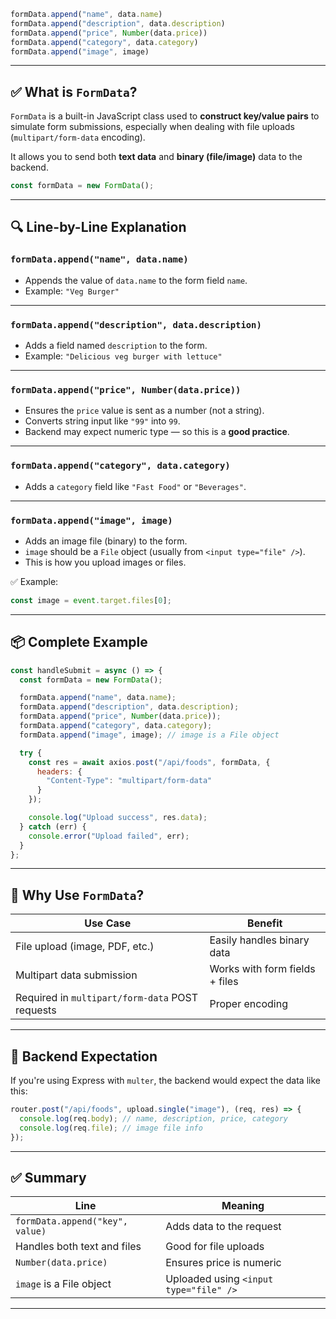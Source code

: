 ```js
formData.append("name", data.name)
formData.append("description", data.description)
formData.append("price", Number(data.price))
formData.append("category", data.category)
formData.append("image", image)
```

---

## ✅ What is `FormData`?

`FormData` is a built-in JavaScript class used to **construct key/value pairs** to simulate form submissions, especially when dealing with file uploads (`multipart/form-data` encoding).

It allows you to send both **text data** and **binary (file/image)** data to the backend.

```js
const formData = new FormData();
```

---

## 🔍 Line-by-Line Explanation

### `formData.append("name", data.name)`

* Appends the value of `data.name` to the form field `name`.
* Example: `"Veg Burger"`

---

### `formData.append("description", data.description)`

* Adds a field named `description` to the form.
* Example: `"Delicious veg burger with lettuce"`

---

### `formData.append("price", Number(data.price))`

* Ensures the `price` value is sent as a number (not a string).
* Converts string input like `"99"` into `99`.
* Backend may expect numeric type — so this is a **good practice**.

---

### `formData.append("category", data.category)`

* Adds a `category` field like `"Fast Food"` or `"Beverages"`.

---

### `formData.append("image", image)`

* Adds an image file (binary) to the form.
* `image` should be a `File` object (usually from `<input type="file" />`).
* This is how you upload images or files.

✅ Example:

```js
const image = event.target.files[0];
```

---

## 📦 Complete Example

```js
const handleSubmit = async () => {
  const formData = new FormData();

  formData.append("name", data.name);
  formData.append("description", data.description);
  formData.append("price", Number(data.price));
  formData.append("category", data.category);
  formData.append("image", image); // image is a File object

  try {
    const res = await axios.post("/api/foods", formData, {
      headers: {
        "Content-Type": "multipart/form-data"
      }
    });

    console.log("Upload success", res.data);
  } catch (err) {
    console.error("Upload failed", err);
  }
};
```

---

## 🧠 Why Use `FormData`?

| Use Case                                        | Benefit                        |
| ----------------------------------------------- | ------------------------------ |
| File upload (image, PDF, etc.)                  | Easily handles binary data     |
| Multipart data submission                       | Works with form fields + files |
| Required in `multipart/form-data` POST requests | Proper encoding                |

---

## 🧪 Backend Expectation

If you're using Express with `multer`, the backend would expect the data like this:

```js
router.post("/api/foods", upload.single("image"), (req, res) => {
  console.log(req.body); // name, description, price, category
  console.log(req.file); // image file info
});
```

---

## ✅ Summary

| Line                            | Meaning                                |
| ------------------------------- | -------------------------------------- |
| `formData.append("key", value)` | Adds data to the request               |
| Handles both text and files     | Good for file uploads                  |
| `Number(data.price)`            | Ensures price is numeric               |
| `image` is a File object        | Uploaded using `<input type="file" />` |

---

